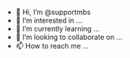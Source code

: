 - 👋 Hi, I’m @supportmbs
- 👀 I’m interested in ...
- 🌱 I’m currently learning ...
- 💞️ I’m looking to collaborate on ...
- 📫 How to reach me ...

<!---
supportmbs/supportmbs is a ✨ special ✨ repository because its `README.md` (this file) appears on your GitHub profile.
You can click the Preview link to take a look at your changes.
--->
